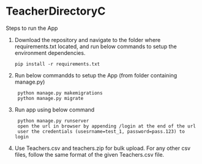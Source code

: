 # TeacherDirectoryC
 
 Steps to run the App
 
 1) Download the repository and navigate to the folder where requirements.txt located, and run below commands to setup the environment dependencies.
 		
		pip install -r requirements.txt
		
2) Run below commandds to setup the App (from folder containing manage.py)
		
		python manage.py makemigrations
		python manage.py migrate
		
3) Run app using below command
		
		python manage.py runserver
		open the url in browser by appending /login at the end of the url
		user the credentials (usesrname=test_1, password=pass.123) to login
		
4) Use Teachers.csv and teachers.zip for bulk upload. For any other csv files, follow the same format of the given Teachers.csv file.
		
 
